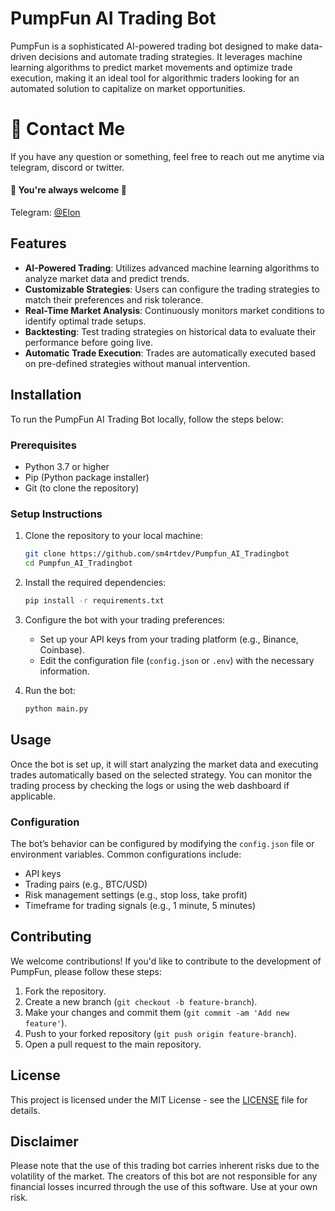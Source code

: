 # PumpFun AI Trading Bot

PumpFun is a sophisticated AI-powered trading bot designed to make data-driven decisions and automate trading strategies. It leverages machine learning algorithms to predict market movements and optimize trade execution, making it an ideal tool for algorithmic traders looking for an automated solution to capitalize on market opportunities.

# 💬 Contact Me

If you have any question or something, feel free to reach out me anytime via telegram, discord or twitter.
<br>
#### 🌹 You're always welcome 🌹

Telegram: [@Elon](https://t.me/sm4rtdev) <br>

## Features

- **AI-Powered Trading**: Utilizes advanced machine learning algorithms to analyze market data and predict trends.
- **Customizable Strategies**: Users can configure the trading strategies to match their preferences and risk tolerance.
- **Real-Time Market Analysis**: Continuously monitors market conditions to identify optimal trade setups.
- **Backtesting**: Test trading strategies on historical data to evaluate their performance before going live.
- **Automatic Trade Execution**: Trades are automatically executed based on pre-defined strategies without manual intervention.

## Installation

To run the PumpFun AI Trading Bot locally, follow the steps below:

### Prerequisites

- Python 3.7 or higher
- Pip (Python package installer)
- Git (to clone the repository)

### Setup Instructions

1. Clone the repository to your local machine:

    ```bash
    git clone https://github.com/sm4rtdev/Pumpfun_AI_Tradingbot
    cd Pumpfun_AI_Tradingbot
    ```

2. Install the required dependencies:

    ```bash
    pip install -r requirements.txt
    ```

3. Configure the bot with your trading preferences:

    - Set up your API keys from your trading platform (e.g., Binance, Coinbase).
    - Edit the configuration file (`config.json` or `.env`) with the necessary information.

4. Run the bot:

    ```bash
    python main.py
    ```

## Usage

Once the bot is set up, it will start analyzing the market data and executing trades automatically based on the selected strategy. You can monitor the trading process by checking the logs or using the web dashboard if applicable.

### Configuration

The bot’s behavior can be configured by modifying the `config.json` file or environment variables. Common configurations include:

- API keys
- Trading pairs (e.g., BTC/USD)
- Risk management settings (e.g., stop loss, take profit)
- Timeframe for trading signals (e.g., 1 minute, 5 minutes)

## Contributing

We welcome contributions! If you'd like to contribute to the development of PumpFun, please follow these steps:

1. Fork the repository.
2. Create a new branch (`git checkout -b feature-branch`).
3. Make your changes and commit them (`git commit -am 'Add new feature'`).
4. Push to your forked repository (`git push origin feature-branch`).
5. Open a pull request to the main repository.

## License

This project is licensed under the MIT License - see the [LICENSE](LICENSE) file for details.

## Disclaimer

Please note that the use of this trading bot carries inherent risks due to the volatility of the market. The creators of this bot are not responsible for any financial losses incurred through the use of this software. Use at your own risk.
